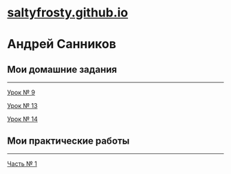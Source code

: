 # [saltyfrosty.github.io](https://github.com/SaltyFrosty/saltyfrosty.github.io "Описание")
# Андрей Санников
## Мои домашние задания

---

[Урок № 9](https://saltyfrosty.github.io/module_3.lesson_9/index.html "Описание")

[Урок № 13](https://saltyfrosty.github.io/lesson_13/index.html "Описание")

[Урок № 14](https://saltyfrosty.github.io/lesson_14/index.html "Описание")

## Мои практические работы

---

[Часть № 1](https://saltyfrosty.github.io/practic.p1/src/index.html "Описание")


